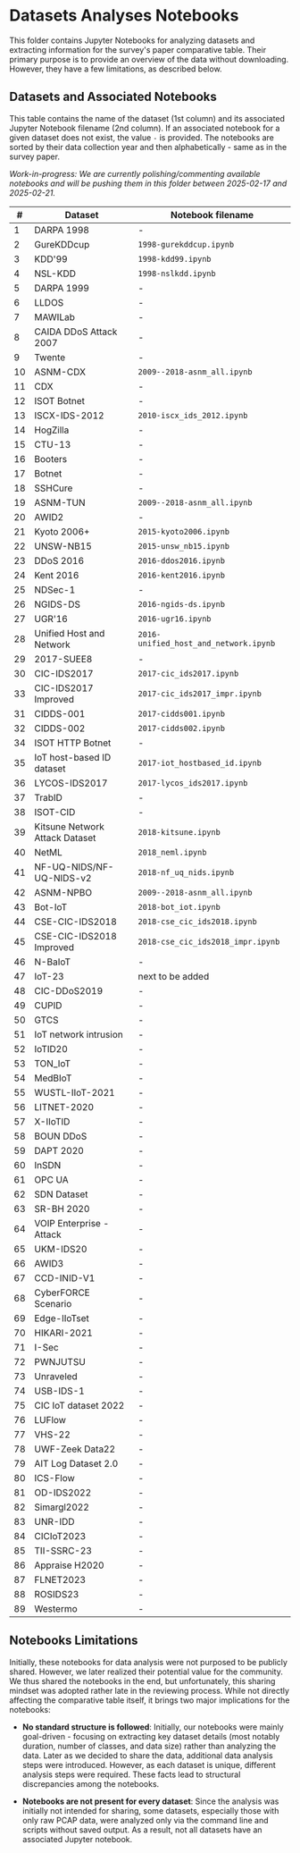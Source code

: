 # Datasets Analyses Notebooks

This folder contains Jupyter Notebooks for analyzing datasets and extracting information for the survey's paper comparative table. Their primary purpose is to provide an overview of the data without downloading. However, they have a few limitations, as described below.

## Datasets and Associated Notebooks

This table contains the name of the dataset (1st column) and its associated Jupyter Notebook filename (2nd column). If an associated notebook for a given dataset does not exist, the value `-` is provided. The notebooks are sorted by their data collection year and then alphabetically - same as in the survey paper.

_Work-in-progress: We are currently polishing/commenting available notebooks and will be pushing them in this folder between 2025-02-17 and 2025-02-21._

| #   | **Dataset**                    | **Notebook filename**            |
| --- | ------------------------------ | -------------------------------- |
| 1   | DARPA 1998                     | - |
| 2   | GureKDDcup                     | `1998-gurekddcup.ipynb` |
| 3   | KDD'99                         | `1998-kdd99.ipynb` |
| 4   | NSL-KDD                        | `1998-nslkdd.ipynb` |
| 5   | DARPA 1999                     | - |
| 6   | LLDOS                          | - |
| 7   | MAWILab                        | - |
| 8   | CAIDA DDoS Attack 2007         | - |
| 9   | Twente                         | - |
| 10  | ASNM-CDX                       | `2009--2018-asnm_all.ipynb` |
| 11  | CDX                            | - |
| 12  | ISOT Botnet                    | - |
| 13  | ISCX-IDS-2012                  | `2010-iscx_ids_2012.ipynb` |
| 14  | HogZilla                       | - |
| 15  | CTU-13                         | - |
| 16  | Booters                        | - |
| 17  | Botnet                         | - |
| 18  | SSHCure                        | - |
| 19  | ASNM-TUN                       | `2009--2018-asnm_all.ipynb` |
| 20  | AWID2                          | - |
| 21  | Kyoto 2006+                    | `2015-kyoto2006.ipynb` |
| 22  | UNSW-NB15                      | `2015-unsw_nb15.ipynb` |
| 23  | DDoS 2016                      | `2016-ddos2016.ipynb` |
| 24  | Kent 2016                      | `2016-kent2016.ipynb` |
| 25  | NDSec-1                        | - |
| 26  | NGIDS-DS                       | `2016-ngids-ds.ipynb` |
| 27  | UGR'16                         | `2016-ugr16.ipynb` |
| 28  | Unified Host and Network       | `2016-unified_host_and_network.ipynb` |
| 29  | 2017-SUEE8                     | - |
| 30  | CIC-IDS2017                    | `2017-cic_ids2017.ipynb` |
| 33  | CIC-IDS2017 Improved           | `2017-cic_ids2017_impr.ipynb` |
| 31  | CIDDS-001                      | `2017-cidds001.ipynb` |
| 32  | CIDDS-002                      | `2017-cidds002.ipynb` |
| 34  | ISOT HTTP Botnet               | - |
| 35  | IoT host-based ID dataset      | `2017-iot_hostbased_id.ipynb` |
| 36  | LYCOS-IDS2017                  | `2017-lycos_ids2017.ipynb` |
| 37  | TrabID                         | - |
| 38  | ISOT-CID                       | - |
| 39  | Kitsune Network Attack Dataset | `2018-kitsune.ipynb` |
| 40  | NetML                          | `2018_neml.ipynb` |
| 41  | NF-UQ-NIDS/NF-UQ-NIDS-v2       | `2018-nf_uq_nids.ipynb` |
| 42  | ASNM-NPBO                      | `2009--2018-asnm_all.ipynb` |
| 43  | Bot-IoT                        | `2018-bot_iot.ipynb` |
| 44  | CSE-CIC-IDS2018                | `2018-cse_cic_ids2018.ipynb` |
| 45  | CSE-CIC-IDS2018 Improved       | `2018-cse_cic_ids2018_impr.ipynb` |
| 46  | N-BaIoT                        | - |
| 47  | IoT-23                         | next to be added |
| 48  | CIC-DDoS2019                   | - |
| 49  | CUPID                          | - |
| 50  | GTCS                           | - |
| 51  | IoT network intrusion          | - |
| 52  | IoTID20                        | - |
| 53  | TON_IoT                        | - |
| 54  | MedBIoT                        | - |
| 55  | WUSTL-IIoT-2021                | - |
| 56  | LITNET-2020                    | - |
| 57  | X-IIoTID                       | - |
| 58  | BOUN DDoS                      | - |
| 59  | DAPT 2020                      | - |
| 60  | InSDN                          | - |
| 61  | OPC UA                         | - |
| 62  | SDN Dataset                    | - |
| 63  | SR-BH 2020                     | - |
| 64  | VOIP Enterprise - Attack       | - |
| 65  | UKM-IDS20                      | - |
| 66  | AWID3                          | - |
| 67  | CCD-INID-V1                    | - |
| 68  | CyberFORCE Scenario            | - |
| 69  | Edge-IIoTset                   | - |
| 70  | HIKARI-2021                    | - |
| 71  | I-Sec                          | - |
| 72  | PWNJUTSU                       | - |
| 73  | Unraveled                      | - |
| 74  | USB-IDS-1                      | - |
| 75  | CIC IoT dataset 2022           | - |
| 76  | LUFlow                         | - |
| 77  | VHS-22                         | - |
| 78  | UWF-Zeek Data22                | - |
| 79  | AIT Log Dataset 2.0            | - |
| 80  | ICS-Flow                       | - |
| 81  | OD-IDS2022                     | - |
| 82  | Simargl2022                    | - |
| 83  | UNR-IDD                        | - |
| 84  | CICIoT2023                     | - |
| 85  | TII-SSRC-23                    | - |
| 86  | Appraise H2020                 | - |
| 87  | FLNET2023                      | - |
| 88  | ROSIDS23                       | - |
| 89  | Westermo                       | - |

## Notebooks Limitations

Initially, these notebooks for data analysis were not purposed to be publicly shared. However, we later realized their potential value for the community. We thus shared the notebooks in the end, but unfortunately, this sharing mindset was adopted rather late in the reviewing process. While not directly affecting the comparative table itself, it brings two major implications for the notebooks:

* **No standard structure is followed**: Initially, our notebooks were mainly goal-driven - focusing on extracting key dataset details (most notably duration, number of classes, and data size) rather than analyzing the data. Later as we decided to share the data, additional data analysis steps were introduced. However, as each dataset is unique, different analysis steps were required. These facts lead to structural discrepancies among the notebooks.

* **Notebooks are not present for every dataset**: Since the analysis was initially not intended for sharing, some datasets, especially those with only raw PCAP data, were analyzed only via the command line and scripts without saved output. As a result, not all datasets have an associated Jupyter notebook.
